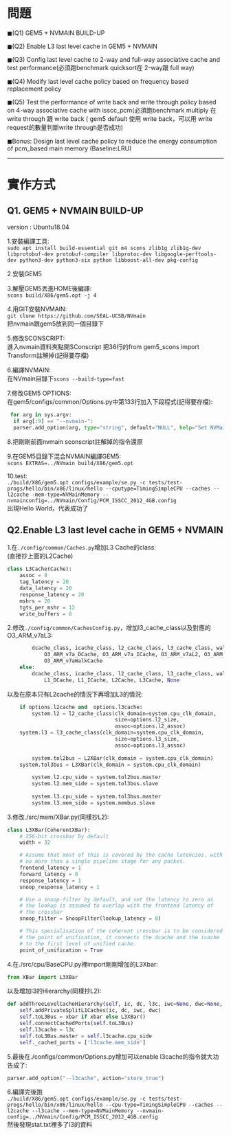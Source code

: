 # 問題
◼(Q1) GEM5 + NVMAIN BUILD-UP

◼(Q2) Enable L3 last level cache in GEM5 + NVMAIN

◼(Q3) Config last level cache to  2-way and full-way associative cache and test performance(必須跑benchmark quicksort在 2-way跟 full way)
  
◼(Q4) Modify last level cache policy based on frequency based replacement policy

◼(Q5) Test the performance of write back and write through policy based on 4-way associative cache with 
isscc_pcm(必須跑benchmark multiply 在 write through 跟 write back ( gem5 default 使用 write back，可以用 write request的數量判斷write through是否成功)
    
◼Bonus:
Design last level cache policy to reduce the energy consumption of pcm_based main memory 
(Baseline:LRU)

---
# 實作方式
## Q1. GEM5 + NVMAIN BUILD-UP
version : Ubuntu18.04
  
1.安裝編譯工具:  
`sudo apt install build-essential git m4 scons zlib1g zlib1g-dev libprotobuf-dev protobuf-compiler libprotoc-dev libgoogle-perftools-dev python3-dev python3-six python libboost-all-dev pkg-config`  

2.安裝GEM5  
  
3.解壓GEM5丟進HOME後編譯:    
`scons build/X86/gem5.opt -j 4`  

4.用GIT安裝NVMAIN:  
`git clone https://github.com/SEAL-UCSB/NVmain`  
把nvmain跟gem5放到同一個目錄下  

5.修改SCONSCRIPT:  
進入nvmain資料夾點開SConscript 把36行的from gem5_scons import Transform註解掉(記得要存檔)  

6.編譯NVMAIN:  
在NVmain目錄下`scons --build-type=fast`  

7.修改GEM5 OPTIONS:  
在gem5/configs/common/Options.py中第133行加入下段程式(記得要存檔):  
```python
 for arg in sys.argv:
  if arg[:9] == "--nvmain-":
  parser.add_option(arg, type="string", default="NULL", help="Set NVMain configuration value for a parameter")
```

8.把剛剛前面nvmain sconscript註解掉的指令還原  

9.在GEM5目錄下混合NVMAIN編譯GEM5:  
`scons EXTRAS=../NVmain build/X86/gem5.opt`  
  
10.test:  
`./build/X86/gem5.opt configs/example/se.py -c tests/test-progs/hello/bin/x86/linux/hello --cputype=TimingSimpleCPU --caches --l2cache -mem-type=NVMainMemory --nvmainconfig=../NVmain/Config/PCM_ISSCC_2012_4GB.config`  
出現Hello World，代表成功了  
## Q2.Enable L3 last level cache in GEM5 + NVMAIN
1.在`./config/common/Caches.py`增加L3 Cache的class:  
(直接抄上面的L2Cache)  
```python
class L3Cache(Cache):
    assoc = 8
    tag_latency = 20
    data_latency = 20
    response_latency = 20
    mshrs = 20
    tgts_per_mshr = 12
    write_buffers = 8
```

2.修改`./config/common/CachesConfig.py`，增加l3_cache_class以及對應的O3_ARM_v7aL3:  
```python
        dcache_class, icache_class, l2_cache_class, l3_cache_class, walk_cache_class = \
            O3_ARM_v7a_DCache, O3_ARM_v7a_ICache, O3_ARM_v7aL2, O3_ARM_v7aL3, \
            O3_ARM_v7aWalkCache
    else:
        dcache_class, icache_class, l2_cache_class, l3_cache_class, walk_cache_class = \
            L1_DCache, L1_ICache, L2Cache, L3Cache, None
```
以及在原本只有L2cache的情況下再增加L3的情況:    
```python
    if options.l2cache and  options.l3cache:
        system.l2 = l2_cache_class(clk_domain=system.cpu_clk_domain,
                                   size=options.l2_size,
                                   assoc=options.l2_assoc)
	system.l3 = l3_cache_class(clk_domain=system.cpu_clk_domain,
                                   size=options.l3_size,
                                   assoc=options.l3_assoc)
 
        system.tol2bus = L2XBar(clk_domain = system.cpu_clk_domain)
	system.tol3bus = L3XBar(clk_domain = system.cpu_clk_domain)
 
        system.l2.cpu_side = system.tol2bus.master
        system.l2.mem_side = system.tol3bus.slave
 
        system.l3.cpu_side = system.tol3bus.master
        system.l3.mem_side = system.membus.slave
```

3.修改./src/mem/XBar.py(同樣抄L2):  
```python
class L3XBar(CoherentXBar):
    # 256-bit crossbar by default
    width = 32

    # Assume that most of this is covered by the cache latencies, with
    # no more than a single pipeline stage for any packet.
    frontend_latency = 1
    forward_latency = 0
    response_latency = 1
    snoop_response_latency = 1

    # Use a snoop-filter by default, and set the latency to zero as
    # the lookup is assumed to overlap with the frontend latency of
    # the crossbar
    snoop_filter = SnoopFilter(lookup_latency = 0)

    # This specialisation of the coherent crossbar is to be considered
    # the point of unification, it connects the dcache and the icache
    # to the first level of unified cache.
    point_of_unification = True
```

4.在./src/cpu/BaseCPU.py裡import剛剛增加的L3Xbar:  
```python
from XBar import L3XBar
```
以及增加l3的Hierarchy(同樣抄L2):  
```python
def addThreeLevelCacheHierarchy(self, ic, dc, l3c, iwc=None, dwc=None, xbar=None):
    self.addPrivateSplitL1Caches(ic, dc, iwc, dwc)
    self.toL3Bus = xbar if xbar else L3XBar()
    self.connectCachedPorts(self.toL3Bus)
    self.l3cache = l3c
    self.toL3Bus.master = self.l3cache.cpu_side
    self._cached_ports = ['l3cache.mem_side']
```

5.最後在./configs/common/Options.py增加可以enable l3cache的指令就大功告成了:  
```python
parser.add_option("--l3cache", action="store_true")
```

6.編譯完後跑  
`./build/X86/gem5.opt configs/example/se.py -c tests/test-progs/hello/bin/x86/linux/hello --cpu-type=TimingSimpleCPU --caches --l2cache --l3cache --mem-type=NVMainMemory --nvmain-config=../NVmain/Config/PCM_ISSCC_2012_4GB.config`  
然後發現stat.txt裡多了l3的資料





